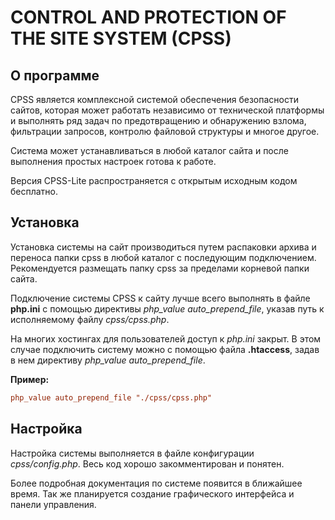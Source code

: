 # CONTROL AND PROTECTION OF THE SITE SYSTEM (CPSS)

## О программе
CPSS является комплексной системой обеспечения безопасности сайтов, которая может работать независимо от технической платформы и выполнять ряд задач по предотвращению и обнаружению взлома, фильтрации запросов, контролю файловой структуры и многое другое. 

Система может устанавливаться в любой каталог сайта и после выполнения простых настроек готова к работе.

Версия CPSS-Lite распространяется с открытым исходным кодом бесплатно.

## Установка
Установка системы на сайт производиться путем распаковки архива и переноса папки cpss в любой каталог с последующим подключением. Рекомендуется размещать папку cpss за пределами корневой папки сайта. 

Подключение системы CPSS к сайту лучше всего выполнять в файле **php.ini** с помощью директивы *php_value auto_prepend_file*, указав путь к исполняемому файлу *cpss/cpss.php*.

На многих хостингах для пользователей доступ к *php.ini* закрыт. В этом случае подключить систему можно с помощью файла **.htaccess**, задав в нем директиву *php_value auto_prepend_file*.

**Пример:**
```ini
php_value auto_prepend_file "./cpss/cpss.php"
```

## Настройка
Настройка системы выполняется в файле конфигурации *cpss/config.php*. Весь код хорошо закомментирован и понятен. 

Более подробная документация по системе появится в ближайшее время. Так же планируется создание графического интерфейса и панели управления.


